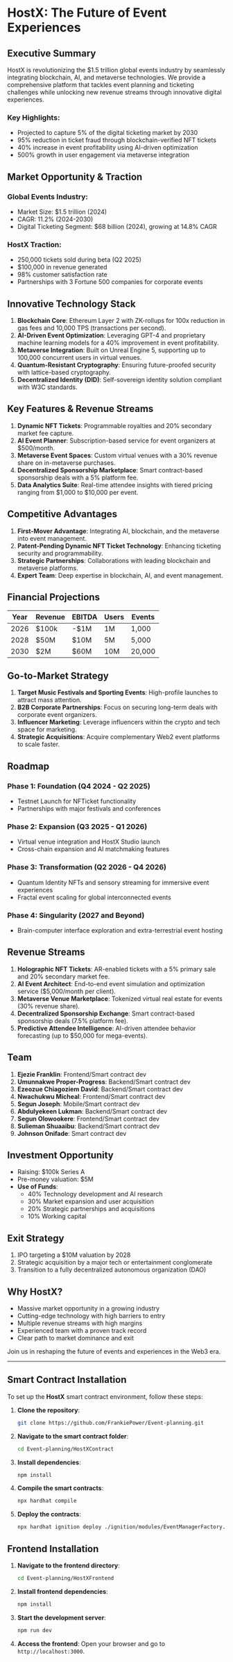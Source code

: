 # HostX: The Future of Event Experiences

## Executive Summary

HostX is revolutionizing the $1.5 trillion global events industry by seamlessly integrating blockchain, AI, and metaverse technologies. We provide a comprehensive platform that tackles event planning and ticketing challenges while unlocking new revenue streams through innovative digital experiences.

### Key Highlights:
- Projected to capture 5% of the digital ticketing market by 2030
- 95% reduction in ticket fraud through blockchain-verified NFT tickets
- 40% increase in event profitability using AI-driven optimization
- 500% growth in user engagement via metaverse integration

## Market Opportunity & Traction

### Global Events Industry:
- Market Size: $1.5 trillion (2024)
- CAGR: 11.2% (2024-2030)
- Digital Ticketing Segment: $68 billion (2024), growing at 14.8% CAGR

### HostX Traction:
- 250,000 tickets sold during beta (Q2 2025)
- $100,000 in revenue generated
- 98% customer satisfaction rate
- Partnerships with 3 Fortune 500 companies for corporate events

## Innovative Technology Stack

1. **Blockchain Core**: Ethereum Layer 2 with ZK-rollups for 100x reduction in gas fees and 10,000 TPS (transactions per second).
2. **AI-Driven Event Optimization**: Leveraging GPT-4 and proprietary machine learning models for a 40% improvement in event profitability.
3. **Metaverse Integration**: Built on Unreal Engine 5, supporting up to 100,000 concurrent users in virtual venues.
4. **Quantum-Resistant Cryptography**: Ensuring future-proofed security with lattice-based cryptography.
5. **Decentralized Identity (DID)**: Self-sovereign identity solution compliant with W3C standards.

## Key Features & Revenue Streams

1. **Dynamic NFT Tickets**: Programmable royalties and 20% secondary market fee capture.
2. **AI Event Planner**: Subscription-based service for event organizers at $500/month.
3. **Metaverse Event Spaces**: Custom virtual venues with a 30% revenue share on in-metaverse purchases.
4. **Decentralized Sponsorship Marketplace**: Smart contract-based sponsorship deals with a 5% platform fee.
5. **Data Analytics Suite**: Real-time attendee insights with tiered pricing ranging from $1,000 to $10,000 per event.

## Competitive Advantages

1. **First-Mover Advantage**: Integrating AI, blockchain, and the metaverse into event management.
2. **Patent-Pending Dynamic NFT Ticket Technology**: Enhancing ticketing security and programmability.
3. **Strategic Partnerships**: Collaborations with leading blockchain and metaverse platforms.
4. **Expert Team**: Deep expertise in blockchain, AI, and event management.

## Financial Projections

| Year | Revenue    | EBITDA     | Users      | Events    |
|------|------------|------------|------------|-----------|
| 2026 | $100k      | -$1M       | 1M         | 1,000     |
| 2028 | $50M       | $10M       | 5M         | 5,000     |
| 2030 | $2M        | $60M       | 10M        | 20,000    |

## Go-to-Market Strategy

1. **Target Music Festivals and Sporting Events**: High-profile launches to attract mass attention.
2. **B2B Corporate Partnerships**: Focus on securing long-term deals with corporate event organizers.
3. **Influencer Marketing**: Leverage influencers within the crypto and tech space for marketing.
4. **Strategic Acquisitions**: Acquire complementary Web2 event platforms to scale faster.

## Roadmap

### Phase 1: Foundation (Q4 2024 - Q2 2025)
- Testnet Launch for NFTicket functionality
- Partnerships with major festivals and conferences

### Phase 2: Expansion (Q3 2025 - Q1 2026)
- Virtual venue integration and HostX Studio launch
- Cross-chain expansion and AI matchmaking features

### Phase 3: Transformation (Q2 2026 - Q4 2026)
- Quantum Identity NFTs and sensory streaming for immersive event experiences
- Fractal event scaling for global interconnected events

### Phase 4: Singularity (2027 and Beyond)
- Brain-computer interface exploration and extra-terrestrial event hosting

## Revenue Streams

1. **Holographic NFT Tickets**: AR-enabled tickets with a 5% primary sale and 20% secondary market fee.
2. **AI Event Architect**: End-to-end event simulation and optimization service ($5,000/month per client).
3. **Metaverse Venue Marketplace**: Tokenized virtual real estate for events (30% revenue share).
4. **Decentralized Sponsorship Exchange**: Smart contract-based sponsorship deals (7.5% platform fee).
5. **Predictive Attendee Intelligence**: AI-driven attendee behavior forecasting (up to $50,000 for mega-events).

## Team

1. **Ejezie Franklin**: Frontend/Smart contract dev
2. **Umunnakwe Proper-Progress**: Backend/Smart contract dev
3. **Ezeozue Chiagoziem David**: Backend/Smart contract dev
4. **Nwachukwu Micheal**: Frontend/Smart contract dev
5. **Segun Joseph**: Mobile/Smart contract dev
6. **Abdulyekeen Lukman**: Backend/Smart contract dev
7. **Segun Olowookere**: Frontend/Smart contract dev
8. **Sulieman Shuaaibu**: Backend/Smart contract dev
9. **Johnson Onifade**: Smart contract dev

## Investment Opportunity

- Raising: $100k Series A
- Pre-money valuation: $5M
- **Use of Funds**:
  - 40% Technology development and AI research
  - 30% Market expansion and user acquisition
  - 20% Strategic partnerships and acquisitions
  - 10% Working capital

## Exit Strategy

1. IPO targeting a $10M valuation by 2028
2. Strategic acquisition by a major tech or entertainment conglomerate
3. Transition to a fully decentralized autonomous organization (DAO)

## Why HostX?

- Massive market opportunity in a growing industry
- Cutting-edge technology with high barriers to entry
- Multiple revenue streams with high margins
- Experienced team with a proven track record
- Clear path to market dominance and exit

Join us in reshaping the future of events and experiences in the Web3 era.

---

## Smart Contract Installation

To set up the **HostX** smart contract environment, follow these steps:

1. **Clone the repository**:
   ```bash
   git clone https://github.com/FrankiePower/Event-planning.git
   ```

2. **Navigate to the smart contract folder**:
   ```bash
   cd Event-planning/HostXContract
   ```

3. **Install dependencies**:
   ```bash
   npm install
   ```

4. **Compile the smart contracts**:
   ```bash
   npx hardhat compile
   ```

5. **Deploy the contracts**:
   ```bash
   npx hardhat ignition deploy ./ignition/modules/EventManagerFactory.ts --network lisk-sepolia
   ```

## Frontend Installation

1. **Navigate to the frontend directory**:
   ```bash
   cd Event-planning/HostXFrontend
   ```

2. **Install frontend dependencies**:
   ```bash
   npm install
   ```

3. **Start the development server**:
   ```bash
   npm run dev
   ```

4. **Access the frontend**: Open your browser and go to `http://localhost:3000`.
